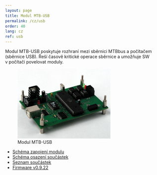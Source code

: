 ```yaml
---
layout: page
title: Modul MTB-USB
permalink: /cz/usb
order: 40
lang: cz
ref: usb
---
```


Modul MTB-USB poskytuje rozhraní mezi sběrnici MTBbus a počítačem (sběrnice
USB). Řeší časově kritické operace sběrnice a umožňuje SW v počítači povelovat
moduly.

<figure>
<img src="/assets/img/mtbusb_foto.jpg" alt="Modul MTB-USB" style="max-width: 300px">
<figcaption>Modul MTB-USB</figcaption>
</figure>

 * [Schéma zapojení modulu](/assets/pdf/mtb-usb31_sch.pdf)
 * [Schéma osazení součástek](/assets/mtb-usb-osazeni.zip)
 * [Seznam součástek](/assets/pdf/mtb-usb31_souc.pdf)
 * [Firmware v0.9.22](/assets/mtb-usb_fw_0922.hex)
